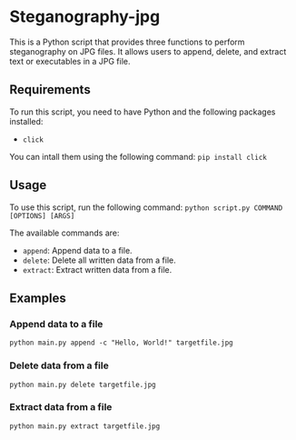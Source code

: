 # Steganography-jpg

This is a Python script that provides three functions to perform steganography on JPG files. It allows users to append, delete, and extract text or executables in a JPG file.

## Requirements
To run this script, you need to have Python and the following packages installed:

* `click`

You can intall them using the following command:
`pip install click`

## Usage
To use this script, run the following command:
`python script.py COMMAND [OPTIONS] [ARGS]`

The available commands are:
* `append`: Append data to a file.
* `delete`: Delete all written data from a file.
* `extract`: Extract written data from a file.

## Examples

### Append data to a file
`python main.py append -c "Hello, World!" targetfile.jpg`

### Delete data from a file
`python main.py delete targetfile.jpg`

### Extract data from a file
`python main.py extract targetfile.jpg`
